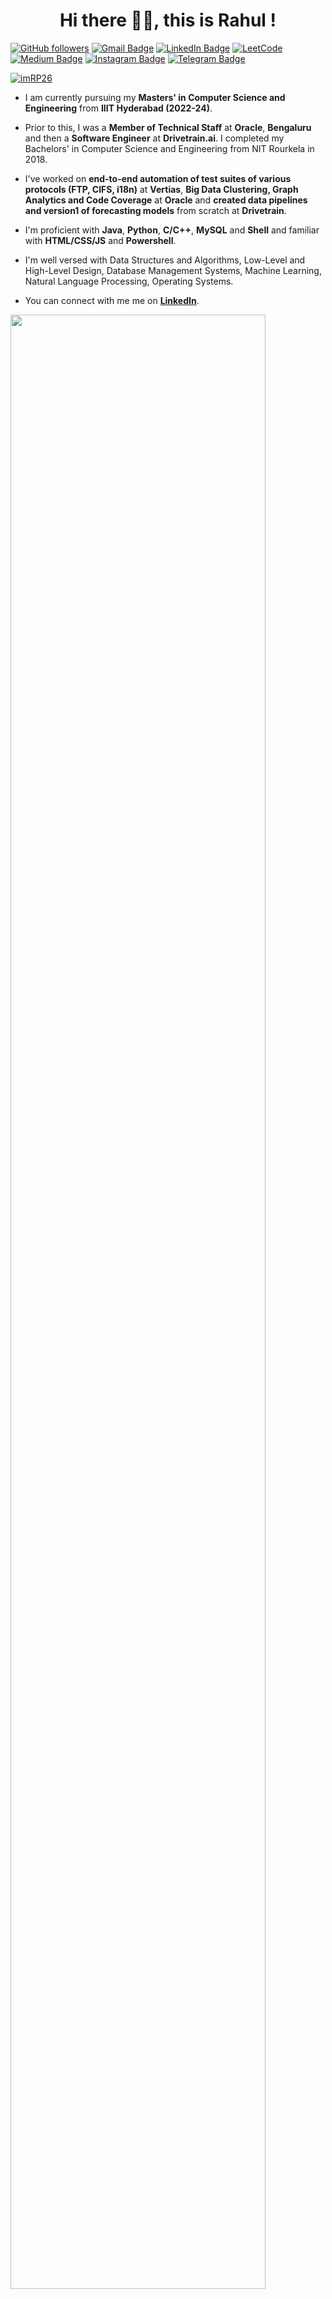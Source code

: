 <h1 align="center">Hi there 👋🏻, this is Rahul !</h1>

[![GitHub followers](https://img.shields.io/github/followers/imRP26?label=Follow&style=social)](https://github.com/imRP26/?tab=follow)
[![Gmail Badge](https://img.shields.io/badge/-email@rahulpadhy.15.09.1996-c14438?style=social&logo=Gmail&logoColor=red&link=mailto:email@rahulpadhy.15.09.1996)](mailto:email@rahulpadhy.15.09.1996)
[![LinkedIn Badge](https://img.shields.io/badge/-rahulpadhy1996-blue?style=flat-square&logo=Linkedin&logoColor=white&link=https://www.linkedin.com/in/rahulpadhy1996/)](https://www.linkedin.com/in/rahulpadhy1996/)
[![LeetCode](https://img.shields.io/badge/dynamic/json?style=plastic&labelColor=black&color=%23ffa116&label=Solved&query=solvedOverTotal&url=https%3A%2F%2Fleetcode-badge.vercel.app%2Fapi%2Fusers%2Frahulpadhy26&logo=leetcode&logoColor=yellow)](https://leetcode.com/rahulpadhy26/)
[![Medium Badge](https://img.shields.io/badge/-RahulPadhy26-black?style=flat-square&logo=Medium&logoColor=white&link=https://medium.com/@RahulPadhy26)](https://medium.com/@RahulPadhy26)
[![Instagram Badge](https://img.shields.io/badge/-im_rp26-purple?style=flat-square&logo=Instagram&logoColor=white&link=https://www.instagram.com/im_rp26/)](https://www.instagram.com/im_rp26/)
[![Telegram Badge](https://img.shields.io/badge/-RahulPadhy26-grey?style=flat-square&logo=Telegram&logoColor=white&link=https://telegram.org/@RahulPadhy26)](https://telegram.org/@RahulPadhy26)

<p align="left"> <a href="https://github.com/ryo-ma/github-profile-trophy"><img src="https://github-profile-trophy.vercel.app/?username=imRP26&theme=monokai&column=-1&margin-w=15" alt="imRP26" /></a> </p>

- I am currently pursuing my **Masters' in Computer Science and Engineering** from **IIIT Hyderabad (2022-24)**.

- Prior to this, I was a **Member of Technical Staff** at **Oracle**, **Bengaluru** and then a **Software Engineer** at **Drivetrain.ai**. I completed my Bachelors' in Computer Science and Engineering from NIT Rourkela in 2018.

- I've worked on **end-to-end automation of test suites of various protocols (FTP, CIFS, i18n)** at **Vertias**, **Big Data Clustering, Graph Analytics and Code Coverage** at **Oracle** and **created data pipelines and version1 of forecasting models** from scratch at **Drivetrain**.

- I'm proficient with **Java**, **Python**, **C/C++**, **MySQL** and **Shell** and familiar with **HTML/CSS/JS** and **Powershell**.

- I'm well versed with Data Structures and Algorithms, Low-Level and High-Level Design, Database Management Systems, Machine Learning, Natural Language Processing, Operating Systems.

- You can connect with me me on **[LinkedIn](https://www.linkedin.com/in/rahulpadhy1996/)**.


<img src="stats.gif" width="90%"><br/><br/>

<!---
imRP26/imRP26 is a ✨ special ✨ repository because its `README.md` (this file) appears on your GitHub profile.
You can click the Preview link to take a look at your changes.
--->
